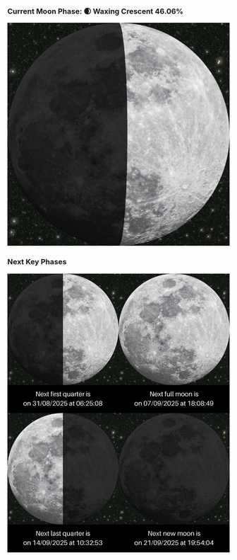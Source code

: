 ### Current Moon Phase: 🌒 Waxing Crescent 46.06%
![Moon Phase](moonphase.png)
### Next Key Phases
![Gallery](gallery.png)
